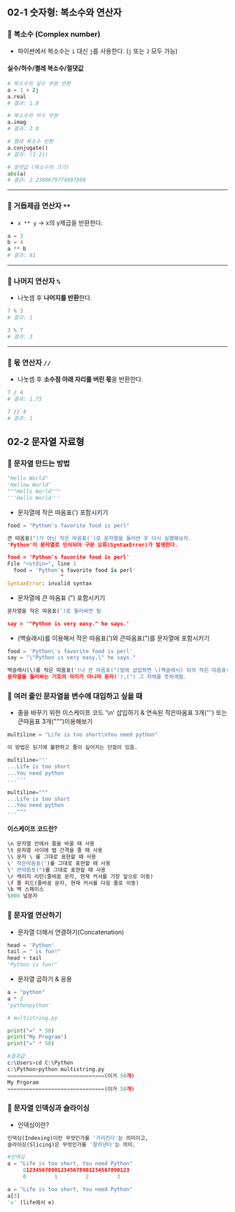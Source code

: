 ## 02-1 숫자형: 복소수와 연산자

### 📌 복소수 (Complex number)
- 파이썬에서 복소수는 `i` 대신 `j`를 사용한다. (`j` 또는 `J` 모두 가능)

#### 실수/허수/켤레 복소수/절댓값
```python
# 복소수의 실수 부분 반환
a = 1 + 2j
a.real
# 결과: 1.0

# 복소수의 허수 부분
a.imag
# 결과: 2.0

# 켤레 복소수 반환
a.conjugate()
# 결과: (1-2j)

# 절댓값 (복소수의 크기)
abs(a)
# 결과: 2.2360679774997898
```

---

### 📌 거듭제곱 연산자 `**`
- `x ** y` → x의 y제곱을 반환한다.

```python
a = 3
b = 4
a ** b
# 결과: 81
```

---

### 📌 나머지 연산자 `%`
- 나눗셈 후 **나머지를 반환**한다.

```python
7 % 3
# 결과: 1

3 % 7
# 결과: 3
```

---

### 📌 몫 연산자 `//`
- 나눗셈 후 **소수점 아래 자리를 버린 몫**을 반환한다.

```python
7 / 4
# 결과: 1.75

7 // 4
# 결과: 1
```

## 02-2 문자열 자료형

### 📌 문자열 만드는 방법
```python
"Hello World"
'Hellow World'
"""Hello World"""
'''Hello World'''
```
- 문자열에 작은 따옴표(') 포함시키기
```python
food = "Python's favorite food is perl"
```
```python
큰 따옴표(")가 아닌 작은 따옴표(')로 문자열을 둘러싼 후 다시 실행해보자.
'Python'이 문자열로 인식되어 구문 오류(SyntaxError)가 발생한다.

food = 'Python's favorite food is perl'
File "<stdin>", line 1
  food = 'Python's favorite food is perl'
                 ^
SyntaxError: invalid syntax
```
- 문자열에 큰 따옴표 (") 포함시키기
```python
문자열을 작은 따옴표(')로 둘러싸면 됨

say = '"Python is very easy." he says.'
```
- \(백슬래시)를 이용해서 작은 따옴표(')와 큰따옴표(")를 문자열에 포함시키기
```python
food = 'Python\'s favorite food is perl'
say = "\"Python is very easy.\" he says."

백슬래시(\)를 작은 따옴표(')나 큰 따옴표(")앞에 삽입하면 \(백슬래시) 뒤의 작은 따옴표(')나 큰따옴표(")는
문자열을 둘러싸는 기호의 의미가 아니라 문자('),(") 그 자체를 뜻하게됨.
```
### 📌 여러 줄인 문자열을 변수에 대입하고 싶을 때
- 줄을 바꾸기 위한 이스케이프 코드 '\n' 삽입하기 & 연속된 작은따옴표 3개(''') 또는 큰따옴표 3개(""")이용해보기
```python
multiline = "Life is too short\nYou need python"

이 방법은 읽기에 불편하고 줄이 길어지는 단점이 있음.
```
```python
multiline='''
...Life is too short
...You need python
...'''
```
```Python
multiline="""
...Life is too short
...You need python
..."""
```
#### 이스케이프 코드란?
```python
\n 문자열 안에서 줄을 바꿀 때 사용
\t 문자열 사이에 탭 간격을 줄 때 사용
\\ 문자 \ 를 그대로 표현할 때 사용
\' 작은따옴표(')를 그대로 표현할 때 사용
\" 큰따옴포(")를 그대로 표현할 때 사용
\r 캐리지 리턴(줄바꿈 문자, 현재 커서를 가장 앞으로 이동)
\f 폼 피드(줄바꿈 문자, 현재 커서를 다음 줄로 이동)
\b 백 스페이스
\000 널문자
```
### 📌 문자열 연산하기
- 문자열 더해서 연결하기(Concatenation)
```python
head = 'Python'
tail = " is fun!"
head + tail
'Python is fun!"
```
- 문자열 곱하기 & 응용
```python
a = "python"
a * 2
'pythonpython'
```
```python
# multistring.py

print("=" * 50)
print("My Program")
print("=" * 50)

#결과값
c:\Users>cd C:\Python
c:\Python>python multistring.py
===============================(이거 50개)
My Prgoram
===============================(이거 50개)
```
### 📌 문자열 인덱싱과 슬라이싱
- 인덱싱이란?
```python
인덱싱(Indexing)이란 무엇인가를 '가리킨다'는 의미이고,
슬라이싱(Slicing)은 무엇인가를 '잘라낸다'는 의미.
```
```python
#인덱싱
a = "Life is too short, You need Python"
     0123456789012345678901234567890123
     0         1         2         3

a = "Life is too short, You need Python"
a[3]
'e' (life에서 e)
```
